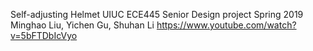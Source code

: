 Self-adjusting Helmet
UIUC ECE445 Senior Design project
Spring 2019
Minghao Liu, Yichen Gu, Shuhan Li
https://www.youtube.com/watch?v=5bFTDbIcVyo

